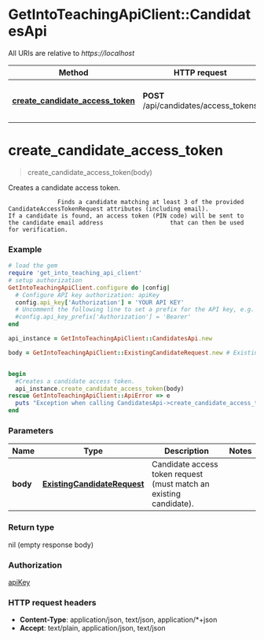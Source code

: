 # GetIntoTeachingApiClient::CandidatesApi

All URIs are relative to *https://localhost*

Method | HTTP request | Description
------------- | ------------- | -------------
[**create_candidate_access_token**](CandidatesApi.md#create_candidate_access_token) | **POST** /api/candidates/access_tokens | Creates a candidate access token.


# **create_candidate_access_token**
> create_candidate_access_token(body)

Creates a candidate access token.

                  Finds a candidate matching at least 3 of the provided CandidateAccessTokenRequest attributes (including email).                   If a candidate is found, an access token (PIN code) will be sent to the candidate email address                   that can then be used for verification.

### Example
```ruby
# load the gem
require 'get_into_teaching_api_client'
# setup authorization
GetIntoTeachingApiClient.configure do |config|
  # Configure API key authorization: apiKey
  config.api_key['Authorization'] = 'YOUR API KEY'
  # Uncomment the following line to set a prefix for the API key, e.g. 'Bearer' (defaults to nil)
  #config.api_key_prefix['Authorization'] = 'Bearer'
end

api_instance = GetIntoTeachingApiClient::CandidatesApi.new

body = GetIntoTeachingApiClient::ExistingCandidateRequest.new # ExistingCandidateRequest | Candidate access token request (must match an existing candidate).


begin
  #Creates a candidate access token.
  api_instance.create_candidate_access_token(body)
rescue GetIntoTeachingApiClient::ApiError => e
  puts "Exception when calling CandidatesApi->create_candidate_access_token: #{e}"
end
```

### Parameters

Name | Type | Description  | Notes
------------- | ------------- | ------------- | -------------
 **body** | [**ExistingCandidateRequest**](ExistingCandidateRequest.md)| Candidate access token request (must match an existing candidate). | 

### Return type

nil (empty response body)

### Authorization

[apiKey](../README.md#apiKey)

### HTTP request headers

 - **Content-Type**: application/json, text/json, application/*+json
 - **Accept**: text/plain, application/json, text/json



